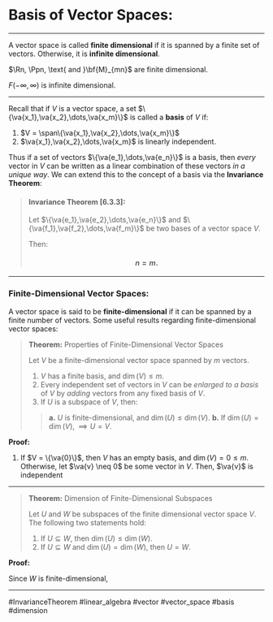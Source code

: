 # Basis of Vector Spaces:
***

A vector space is called **finite dimensional** if it is spanned by a finite set of vectors. Otherwise, it is **infinite dimensional**.

$\Rn, \Ppn, \text{ and }\bf{M}_{mn}$ are finite dimensional.

$F(-\infty,\infty)$ is infinite dimensional.

***

Recall that if $V$ is  a vector space, a set $\{\va{x_1},\va{x_2},\dots,\va{x_m}\}$ is called a **basis** of $V$ if:

1. $V = \span\{\va{x_1},\va{x_2},\dots,\va{x_m}\}$
2. $\va{x_1},\va{x_2},\dots,\va{x_m}$ is linearly independent.

Thus if a set of vectors $\{\va{e_1},\dots,\va{e_n}\}$ is a basis, then *every* vector in $V$ can be written as a linear combination of these vectors *in a unique way*. We can extend this to the concept of a basis via the **Invariance Theorem**:

> #### Invariance Theorem [6.3.3]:
> Let $\{\va{e_1},\va{e_2},\dots,\va{e_n}\}$ and $\{\va{f_1},\va{f_2},\dots,\va{f_m}\}$ be two bases of a vector space $V$.
>
>Then:
> #### $$n = m. $$
***

### Finite-Dimensional Vector Spaces:
A vector space is said to be **finite-dimensional** if it can be spanned by a finite number of vectors. Some useful results regarding finite-dimensional vector spaces:

> **Theorem:** Properties of Finite-Dimensional Vector Spaces
>
>Let $V$ be a finite-dimensional vector space spanned by $m$ vectors. 
>1. $V$ has a finite basis, and $\dim(V) \leq m$.
>2. Every independent set of vectors in $V$ can be *enlarged to a basis* of $V$ by *adding* vectors from any fixed basis of $V$.
>3. If $U$ is a subspace of $V$, then:
>> **a.** $U$ is finite-dimensional, and $\dim(U) \leq \dim(V).$
>> **b.** If $\dim(U) = \dim(V), \implies U = V.$


**Proof:**

1. If $V = \{\va{0}\}$, then $V$ has an empty basis, and $\dim(V) = 0 \leq m$. Otherwise, let $\va{v} \neq 0$ be some vector in $V$. Then, $\va{v}$ is independent
***

>  **Theorem:** Dimension of Finite-Dimensional Subspaces
> 
> Let $U$ and $W$ be subspaces of the finite dimensional vector space $V$. The following two statements hold:
>
>1. If $U \subseteq W$, then $\dim(U) \leq \dim(W).$
>2. If $U \subseteq W$ and $\dim(U) = \dim(W)$, then $U=W$.

**Proof:** 

Since $W$ is finite-dimensional, 

***

#InvarianceTheorem #linear_algebra #vector #vector_space #basis #dimension 